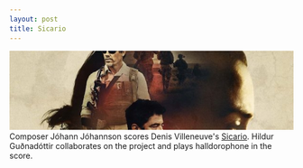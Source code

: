 ```yaml
---
layout: post
title: Sicario
---
```

![Hollywood](/public/img/Sicario.jpg)
Composer Jóhann Jóhannson scores Denis Villeneuve's [Sicario](http://www.imdb.com/title/tt3397884/?ref_=nv_sr_3). Hildur Guðnadóttir collaborates on the project and plays halldorophone in the score.
